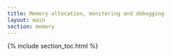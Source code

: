 ```yaml
---
title: Memory allocation, monitoring and debugging
layout: main
section: memory
---
```


{% include section_toc.html %}
